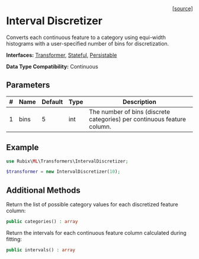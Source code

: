 <span style="float:right;"><a href="https://github.com/RubixML/ML/blob/master/src/Transformers/IntervalDiscretizer.php">[source]</a></span>

# Interval Discretizer
Converts each continuous feature to a category using equi-width histograms with a user-specified number of bins for discretization.

**Interfaces:** [Transformer](api.md#transformer), [Stateful](api.md#stateful), [Persistable](../persistable.md)

**Data Type Compatibility:** Continuous

## Parameters
| # | Name | Default | Type | Description |
|---|---|---|---|---|
| 1 | bins | 5 | int | The number of bins (discrete categories) per continuous feature column. |

## Example
```php
use Rubix\ML\Transformers\IntervalDiscretizer;

$transformer = new IntervalDiscretizer(10);
```

## Additional Methods
Return the list of possible category values for each discretized feature column:
```php
public categories() : array
```

Return the intervals for each continuous feature column calculated during fitting:
```php
public intervals() : array
```
